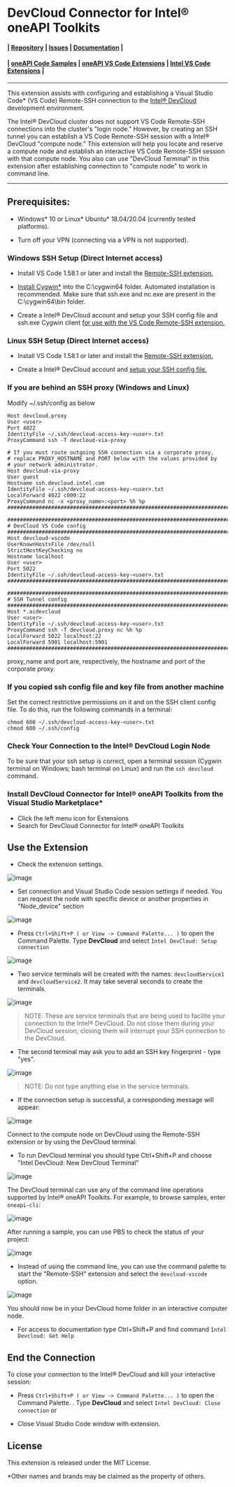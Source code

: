 # DevCloud Connector for Intel® oneAPI Toolkits

#### | [Repository][vsix-repo] | [Issues][vsix-issues] | [Documentation][vsix-docs] |

[vsix-repo]:   <https://github.com/intel/vscode-oneapi-devcloud-connector>
[vsix-issues]: <https://github.com/intel/vscode-oneapi-devcloud-connector/issues>
[vsix-docs]:   <https://github.com/intel/vscode-oneapi-devcloud-connector#readme>


#### | [oneAPI Code Samples][oneapi-samples] | [oneAPI VS Code Extensions][oneapi-extensions] | [Intel VS Code Extensions][intel-extensions] |

[oneapi-samples]:    <https://github.com/oneapi-src/oneAPI-samples>
[oneapi-extensions]: <https://marketplace.visualstudio.com/search?term=oneapi&target=VSCode>
[intel-extensions]:  <https://marketplace.visualstudio.com/publishers/intel-corporation>

***

This extension assists with configuring and establishing a Visual Studio Code* (VS Code) Remote-SSH
connection to the [Intel® DevCloud](https://devcloud.intel.com/oneapi/)
development environment.

The Intel® DevCloud cluster does not support VS Code Remote-SSH connections
into the cluster's "login node." However, by creating an SSH tunnel you can
establish a VS Code Remote-SSH session with a Intel® DevCloud "compute node."
This extension will help you locate and reserve a compute node and establish
an interactive VS Code Remote-SSH session with that compute node. You also can use 
"DevCloud Terminal" in this extension after establishing connection to "compute node" to work in command line.

***


## Prerequisites:

* Windows* 10 or Linux* Ubuntu* 18.04/20.04 (currently tested platforms).

* Turn off your VPN (connecting via a VPN is not supported).


### Windows SSH Setup (Direct Internet access)

* Install VS Code 1.58.1 or later and install the [Remote-SSH
extension.](https://marketplace.visualstudio.com/items?itemName=ms-vscode-remote.remote-ssh)

* [Install
Cygwin*](https://devcloud.intel.com/oneapi/documentation/connect-with-ssh-windows-cygwin)
into the C:\cygwin64 folder. Automated installation is recommended. Make sure
that ssh.exe and nc.exe are present in the C:\cygwin64\bin folder.

* Create a Intel® DevCloud account and setup your SSH config file and ssh.exe
Cygwin client [for use with the VS Code Remote-SSH
extension.](https://devcloud.intel.com/oneapi/documentation/connect-with-vscode)

### Linux SSH Setup (Direct Internet access)

* Install VS Code 1.58.1 or later and install the [Remote-SSH
extension.](https://marketplace.visualstudio.com/items?itemName=ms-vscode-remote.remote-ssh)

* Create a Intel® DevCloud account and [setup your SSH config file.](https://devcloud.intel.com/oneapi/documentation/connect-with-vscode)

### If you are behind an SSH proxy (Windows and Linux)

Modify ~/.ssh/config as below
```
Host devcloud.proxy
User <user>
Port 4022
IdentityFile ~/.ssh/devcloud-access-key-<user>.txt
ProxyCommand ssh -T devcloud-via-proxy

# If you must route outgoing SSH connection via a corporate proxy,
# replace PROXY_HOSTNAME and PORT below with the values provided by
# your network administrator.
Host devcloud-via-proxy
User guest
Hostname ssh.devcloud.intel.com
IdentityFile ~/.ssh/devcloud-access-key-<user>.txt
LocalForward 4022 c009:22
ProxyCommand nc -x <proxy_name>:<port> %h %p
################################################################################################

################################################################################################
# DevCloud VS Code config
################################################################################################
Host devcloud-vscode
UserKnownHostsFile /dev/null
StrictHostKeyChecking no
Hostname localhost
User <user>
Port 5022
IdentityFile ~/.ssh/devcloud-access-key-<user>.txt
################################################################################################

################################################################################################
# SSH Tunnel config
################################################################################################
Host *.aidevcloud
User <user>
IdentityFile ~/.ssh/devcloud-access-key-<user>.txt
ProxyCommand ssh -T devcloud.proxy nc %h %p
LocalForward 5022 localhost:22
LocalForward 5901 localhost:5901
################################################################################################

```
proxy_name and port  are, respectively, the hostname and port of the corporate proxy.

### If you copied ssh config file and key file from another machine

Set the correct restrictive permissions on it and on the SSH client config file. To do this, run the following commands in a terminal:

```
chmod 600 ~/.ssh/devcloud-access-key-<user>.txt
chmod 600 ~/.ssh/config
```

### Check Your Connection to the Intel® DevCloud Login Node

To be sure that your ssh setup is correct, open a terminal session (Cygwin
terminal on Windows; bash terminal on Linux) and run the `ssh devcloud`
command.


###	Install DevCloud Connector for Intel® oneAPI Toolkits from the Visual Studio Marketplace*
*	Click the left menu icon for Extensions
*	Search for DevCloud Connector for Intel® oneAPI Toolkits



## Use the Extension

* Check the extension settings.

![image](media/use_the_ext1.png)

* Set connection and Visual Studio Code session settings if needed.
  You can request the node with specific device or another properties in "Node_device" section 

![image](media/use_the_ext2.png)

* Press `Ctrl+Shift+P ( or View -> Command Palette... )` to open the Command Palette.
Type **DevCloud** and select `Intel DevCloud: Setup connection`

![image](media/use_the_ext3.png)

* Two service terminals will be created with the names: `devcloudService1` and `devcloudService2`. It may take several seconds to create the terminals.

![image](media/use_the_ext4.png)


> NOTE: These are service terminals that are being used to facilite your
connection to the Intel® DevCloud. Do not close them during your DevCloud
session; closing them will interrupt your SSH connection to the DevCloud.

* The second terminal may ask you to add an SSH key fingerprint - type "yes".

![image](media/use_the_ext5.png)

> NOTE: Do not type anything else in the service terminals.

* If the connection setup is successful, a corresponding message will appear:

![image](media/use_the_ext6.png)

Connect to the compute node on DevCloud using the Remote-SSH
extension or by using the DevCloud terminal.

* To run DevCloud terminal you should type Ctrl+Shift+P and choose "Intel DevCloud: New DevCloud Terminal"

![image](media/use_the_ext7.png)

The DevCloud terminal can use any of the command line operations supported by Intel® oneAPI Toolkits. For example, to browse samples, enter `oneapi-cli`:

![image](media/use_the_ext8.png)

After running a sample, you can use PBS to check the status of your project:

![image](media/use_the_ext9.png)


* Instead of using the command line, you can use the command palette to start the "Remote-SSH" extension and select the  `devcloud-vscode` option.

![image](media/use_the_ext10.png)

You should now be in your DevCloud home folder in an interactive computer node.

* For access to documentation type Ctrl+Shift+P and find command `Intel Devcloud: Get Help`


## End the Connection

To close your connection to the Intel® DevCloud and kill your interactive session:

* Press `Ctrl+Shift+P ( or View -> Command Palette... )` to open the Command Palette.
. Type **DevCloud** and select `Intel DevCloud: Close connection` or

* Close Visual Studio Code window with extension.

## License
This extension is released under the MIT License.

*Other names and brands may be claimed as the property of others.



